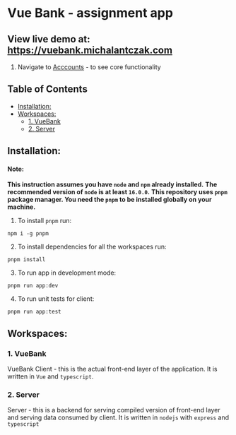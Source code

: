 # Vue Bank - assignment app

## View live demo at: https://vuebank.michalantczak.com

1. Navigate to [Acccounts](https://vuebank.michalantczak.com/accounts) - to see core functionality

## Table of Contents

- [Installation:](#Installation)
- [Workspaces:](#Workspaces)
  - [1. VueBank](#1-VueBank)
  - [2. Server](#2-Server)

## Installation:

#### Note:

**This instruction assumes you have `node` and `npm` already installed.**
**The recommended version of `node` is at least `16.0.0`.**
**This repository uses `pnpm` package manager. You need the `pnpm` to be installed globally on your machine.**

1. To install `pnpm` run:

`npm i -g pnpm`

2. To install dependencies for all the workspaces run:

`pnpm install`

3. To run app in development mode:

`pnpm run app:dev`

4. To run unit tests for client:

`pnpm run app:test`

## Workspaces:

### 1. VueBank

VueBank Client - this is the actual front-end layer of the application. It is written in `Vue` and `typescript`.

### 2. Server

Server - this is a backend for serving compiled version of front-end layer and serving data consumed by client. It is written in `nodejs` with `express` and `typescript`
